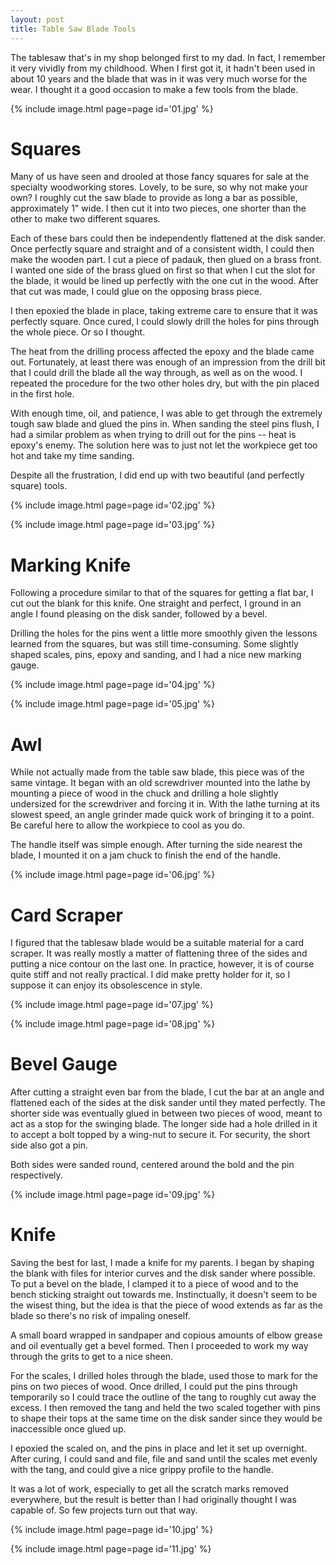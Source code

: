 ```yaml
---
layout: post
title: Table Saw Blade Tools
---
```

The tablesaw that's in my shop belonged first to my dad. In fact, I remember it
very vividly from my childhood. When I first got it, it hadn't been used in
about 10 years and the blade that was in it was very much worse for the wear. I
thought it a good occasion to make a few tools from the blade.

{% include image.html page=page id='01.jpg' %}

# Squares

Many of us have seen and drooled at those fancy squares for sale at the
specialty woodworking stores. Lovely, to be sure, so why not make your own? I
roughly cut the saw blade to provide as long a bar as possible, approximately
1" wide. I then cut it into two pieces, one shorter than the other to make two
different squares.

Each of these bars could then be independently flattened at the disk sander.
Once perfectly square and straight and of a consistent width, I could then make
the wooden part. I cut a piece of padauk, then glued on a brass front. I wanted
one side of the brass glued on first so that when I cut the slot for the blade,
it would be lined up perfectly with the one cut in the wood. After that cut was
made, I could glue on the opposing brass piece.

I then epoxied the blade in place, taking extreme care to ensure that it was
perfectly square. Once cured, I could slowly drill the holes for pins through
the whole piece. Or so I thought.

The heat from the drilling process affected the epoxy and the blade came out.
Fortunately, at least there was enough of an impression from the drill bit that
I could drill the blade all the way through, as well as on the wood. I repeated
the procedure for the two other holes dry, but with the pin placed in the first
hole.

With enough time, oil, and patience, I was able to get through the extremely
tough saw blade and glued the pins in. When sanding the steel pins flush, I had
a similar problem as when trying to drill out for the pins -- heat is epoxy's
enemy. The solution here was to just not let the workpiece get too hot and take
my time sanding.

Despite all the frustration, I did end up with two beautiful (and perfectly
square) tools.

{% include image.html page=page id='02.jpg' %}

{% include image.html page=page id='03.jpg' %}

# Marking Knife

Following a procedure similar to that of the squares for getting a flat bar, I
cut out the blank for this knife. One straight and perfect, I ground in an angle
I found pleasing on the disk sander, followed by a bevel.

Drilling the holes for the pins went a little more smoothly given the lessons
learned from the squares, but was still time-consuming. Some slightly shaped
scales, pins, epoxy and sanding, and I had a nice new marking gauge.

{% include image.html page=page id='04.jpg' %}

{% include image.html page=page id='05.jpg' %}

# Awl

While not actually made from the table saw blade, this piece was of the same
vintage. It began with an old screwdriver mounted into the lathe by mounting a
piece of wood in the chuck and drilling a hole slightly undersized for the
screwdriver and forcing it in. With the lathe turning at its slowest speed, an
angle grinder made quick work of bringing it to a point. Be careful here to
allow the workpiece to cool as you do.

The handle itself was simple enough. After turning the side nearest the blade,
I mounted it on a jam chuck to finish the end of the handle.

{% include image.html page=page id='06.jpg' %}

# Card Scraper

I figured that the tablesaw blade would be a suitable material for a card
scraper. It was really mostly a matter of flattening three of the sides and
putting a nice contour on the last one. In practice, however, it is of course
quite stiff and not really practical. I did make pretty holder for it, so I
suppose it can enjoy its obsolescence in style.

{% include image.html page=page id='07.jpg' %}

{% include image.html page=page id='08.jpg' %}

# Bevel Gauge

After cutting a straight even bar from the blade, I cut the bar at an angle and
flattened each of the sides at the disk sander until they mated perfectly. The
shorter side was eventually glued in between two pieces of wood, meant to act
as a stop for the swinging blade. The longer side had a hole drilled in it to
accept a bolt topped by a wing-nut to secure it. For security, the short side
also got a pin.

Both sides were sanded round, centered around the bold and the pin respectively.

{% include image.html page=page id='09.jpg' %}

# Knife

Saving the best for last, I made a knife for my parents. I began by shaping the
blank with files for interior curves and the disk sander where possible. To put
a bevel on the blade, I clamped it to a piece of wood and to the bench sticking
straight out towards me. Instinctually, it doesn't seem to be the wisest thing,
but the idea is that the piece of wood extends as far as the blade so there's
no risk of impaling oneself.

A small board wrapped in sandpaper and copious amounts of elbow grease and oil
eventually get a bevel formed. Then I proceeded to work my way through the grits
to get to a nice sheen.

For the scales, I drilled holes through the blade, used those to mark for the
pins on two pieces of wood. Once drilled, I could put the pins through
temporarily so I could trace the outline of the tang to roughly cut away the
excess. I then removed the tang and held the two scaled together with pins to
shape their tops at the same time on the disk sander since they would be
inaccessible once glued up.

I epoxied the scaled on, and the pins in place and let it set up overnight.
After curing, I could sand and file, file and sand until the scales met evenly
with the tang, and could give a nice grippy profile to the handle.

It was a lot of work, especially to get all the scratch marks removed
everywhere, but the result is better than I had originally thought I was capable
of. So few projects turn out that way.

{% include image.html page=page id='10.jpg' %}

{% include image.html page=page id='11.jpg' %}
